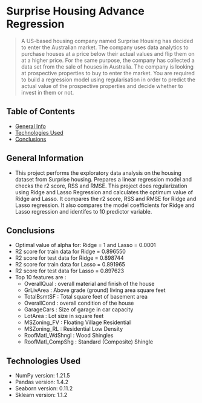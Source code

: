 # Surprise Housing Advance Regression
> A US-based housing company named Surprise Housing has decided to enter the Australian market. 
The company uses data analytics to purchase houses at a price below their actual values and flip them on at a higher price. 
For the same purpose, the company has collected a data set from the sale of houses in Australia.
The company is looking at prospective properties to buy to enter the market. 
You are required to build a regression model using regularisation in order to predict the actual value of the prospective properties and decide whether to invest in them or not.


## Table of Contents
* [General Info](#general-information)
* [Technologies Used](#technologies-used)
* [Conclusions](#conclusions)



## General Information
- This project performs the exploratory data analysis on the housing dataset from Surprise housing.
Prepares a linear regression model and checks the r2 score, RSS and RMSE.
This project does regularization using Ridge and Lasso Regression and calculates the optimum value of Ridge and Lasso.
It compares the r2 score, RSS and RMSE for Ridge and Lasso regression.
It also compares the model coefficients for Ridge and Lasso regression and identifes to 10 predictor variable.



## Conclusions
- Optimal value of alpha for: Ridge = 1 and Lasso = 0.0001
- R2 score for train data for Ridge = 0.896550
- R2 score for test data for Ridge = 0.898744
- R2 score for train data for Lasso = 0.891965
- R2 score for test data for Lasso = 0.897623
- Top 10 features are :
	- OverallQual	  : overall material and finish of the house
	- GrLivArea : Above grade (ground) living area square feet	
	- TotalBsmtSF	  : Total square feet of basement area
	- OverallCond : overall condition of the house
	- GarageCars : Size of garage in car capacity
	- LotArea : Lot size in square feet
	- MSZoning_FV : Floating Village Residential
	- MSZoning_RL : Residential Low Density	
	- RoofMatl_WdShngl  : Wood Shingles	
	- RoofMatl_CompShg : Standard (Composite) Shingle
  


## Technologies Used
- NumPy version: 1.21.5 
- Pandas version: 1.4.2 
- Seaborn version: 0.11.2 
- Sklearn version: 1.1.2






